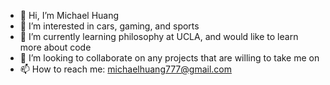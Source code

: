 - 👋 Hi, I’m Michael Huang
- 👀 I’m interested in cars, gaming, and sports
- 🌱 I’m currently learning philosophy at UCLA, and would like to learn more about code
- 💞️ I’m looking to collaborate on any projects that are willing to take me on
- 📫 How to reach me: michaelhuang777@gmail.com
